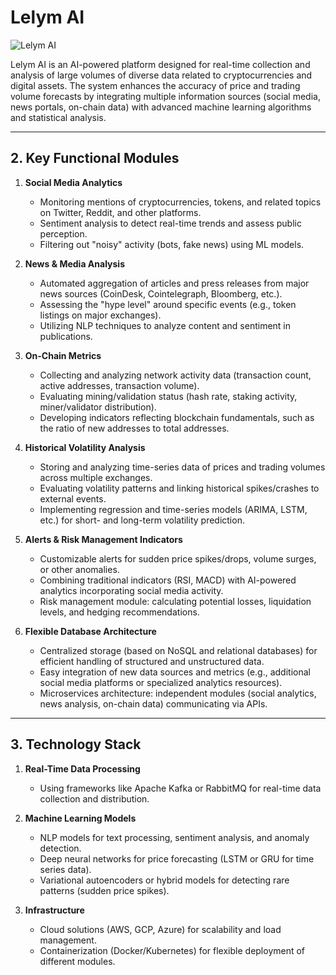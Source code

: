 # Lelym AI  

![Lelym AI](https://i.imgur.com/ow5JzhP.png)

Lelym AI is an AI-powered platform designed for real-time collection and analysis of large volumes of diverse data related to cryptocurrencies and digital assets. The system enhances the accuracy of price and trading volume forecasts by integrating multiple information sources (social media, news portals, on-chain data) with advanced machine learning algorithms and statistical analysis.  

---  

## 2. Key Functional Modules  

1. **Social Media Analytics**  
   - Monitoring mentions of cryptocurrencies, tokens, and related topics on Twitter, Reddit, and other platforms.  
   - Sentiment analysis to detect real-time trends and assess public perception.  
   - Filtering out "noisy" activity (bots, fake news) using ML models.  

2. **News & Media Analysis**  
   - Automated aggregation of articles and press releases from major news sources (CoinDesk, Cointelegraph, Bloomberg, etc.).  
   - Assessing the "hype level" around specific events (e.g., token listings on major exchanges).  
   - Utilizing NLP techniques to analyze content and sentiment in publications.  

3. **On-Chain Metrics**  
   - Collecting and analyzing network activity data (transaction count, active addresses, transaction volume).  
   - Evaluating mining/validation status (hash rate, staking activity, miner/validator distribution).  
   - Developing indicators reflecting blockchain fundamentals, such as the ratio of new addresses to total addresses.  

4. **Historical Volatility Analysis**  
   - Storing and analyzing time-series data of prices and trading volumes across multiple exchanges.  
   - Evaluating volatility patterns and linking historical spikes/crashes to external events.  
   - Implementing regression and time-series models (ARIMA, LSTM, etc.) for short- and long-term volatility prediction.  

5. **Alerts & Risk Management Indicators**  
   - Customizable alerts for sudden price spikes/drops, volume surges, or other anomalies.  
   - Combining traditional indicators (RSI, MACD) with AI-powered analytics incorporating social media activity.  
   - Risk management module: calculating potential losses, liquidation levels, and hedging recommendations.  

6. **Flexible Database Architecture**  
   - Centralized storage (based on NoSQL and relational databases) for efficient handling of structured and unstructured data.  
   - Easy integration of new data sources and metrics (e.g., additional social media platforms or specialized analytics resources).  
   - Microservices architecture: independent modules (social analytics, news analysis, on-chain data) communicating via APIs.  

---  

## 3. Technology Stack  

1. **Real-Time Data Processing**  
   - Using frameworks like Apache Kafka or RabbitMQ for real-time data collection and distribution.  

2. **Machine Learning Models**  
   - NLP models for text processing, sentiment analysis, and anomaly detection.  
   - Deep neural networks for price forecasting (LSTM or GRU for time series data).  
   - Variational autoencoders or hybrid models for detecting rare patterns (sudden price spikes).  

3. **Infrastructure**  
   - Cloud solutions (AWS, GCP, Azure) for scalability and load management.  
   - Containerization (Docker/Kubernetes) for flexible deployment of different modules.  


